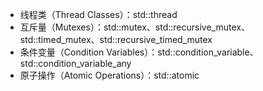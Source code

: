 ﻿+ 线程类（Thread Classes）：std::thread
+ 互斥量（Mutexes）：std::mutex、std::recursive_mutex、std::timed_mutex、std::recursive_timed_mutex
+ 条件变量（Condition Variables）：std::condition_variable、std::condition_variable_any
+ 原子操作（Atomic Operations）：std::atomic